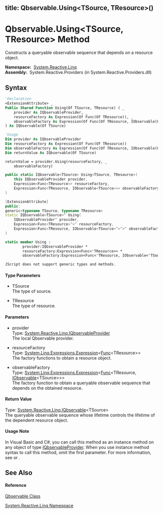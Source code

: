 title: Qbservable.Using<TSource, TResource>()
---
# Qbservable.Using\<TSource, TResource\> Method

Constructs a queryable observable sequence that depends on a resource object.

**Namespace:**  [System.Reactive.Linq](System.Reactive.Linq/System.Reactive.Linq)  
**Assembly:**  System.Reactive.Providers (in System.Reactive.Providers.dll)

## Syntax

```vb
'Declaration
<ExtensionAttribute> _
Public Shared Function Using(Of TSource, TResource) ( _
    provider As IQbservableProvider, _
    resourceFactory As Expression(Of Func(Of TResource)), _
    observableFactory As Expression(Of Func(Of TResource, IObservable(Of TSource))) _
) As IQbservable(Of TSource)
```

```vb
'Usage
Dim provider As IQbservableProvider
Dim resourceFactory As Expression(Of Func(Of TResource))
Dim observableFactory As Expression(Of Func(Of TResource, IObservable(Of TSource)))
Dim returnValue As IQbservable(Of TSource)

returnValue = provider.Using(resourceFactory, _
    observableFactory)
```

```csharp
public static IQbservable<TSource> Using<TSource, TResource>(
    this IQbservableProvider provider,
    Expression<Func<TResource>> resourceFactory,
    Expression<Func<TResource, IObservable<TSource>>> observableFactory
)
```

```c++
[ExtensionAttribute]
public:
generic<typename TSource, typename TResource>
static IQbservable<TSource>^ Using(
    IQbservableProvider^ provider, 
    Expression<Func<TResource>^>^ resourceFactory, 
    Expression<Func<TResource, IObservable<TSource>^>^>^ observableFactory
)
```

```fsharp
static member Using : 
        provider:IQbservableProvider * 
        resourceFactory:Expression<Func<'TResource>> * 
        observableFactory:Expression<Func<'TResource, IObservable<'TSource>>> -> IQbservable<'TSource> 
```

```javascript
JScript does not support generic types and methods.
```

#### Type Parameters

- TSource  
  The type of source.

- TResource  
  The type of resource.

#### Parameters

- provider  
  Type: [System.Reactive.Linq.IQbservableProvider](IQbservableProvider/IQbservableProvider)  
  The local Qbservable provider.

- resourceFactory  
  Type: [System.Linq.Expressions.Expression](https://msdn.microsoft.com/en-us/library/Bb335710)\<[Func](https://msdn.microsoft.com/en-us/library/Bb534960)\<TResource\>\>  
  The factory functions to obtain a resource object.

- observableFactory  
  Type: [System.Linq.Expressions.Expression](https://msdn.microsoft.com/en-us/library/Bb335710)\<[Func](https://msdn.microsoft.com/en-us/library/Bb549151)\<TResource, [IObservable](https://msdn.microsoft.com/en-us/library/Dd990377)\<TSource\>\>\>  
  The factory function to obtain a queryable observable sequence that depends on the obtained resource.

#### Return Value

Type: [System.Reactive.Linq.IQbservable](IQbservable/IQbservable(TSource))\<TSource\>  
The queryable observable sequence whose lifetime controls the lifetime of the dependent resource object.

#### Usage Note

In Visual Basic and C\#, you can call this method as an instance method on any object of type [IQbservableProvider](IQbservableProvider/IQbservableProvider). When you use instance method syntax to call this method, omit the first parameter. For more information, see [](https://msdn.microsoft.com/en-us/library/Bb384936) or [](https://msdn.microsoft.com/en-us/library/Bb383977).

## See Also

#### Reference

[Qbservable Class](Qbservable/Qbservable)

[System.Reactive.Linq Namespace](System.Reactive.Linq/System.Reactive.Linq)
